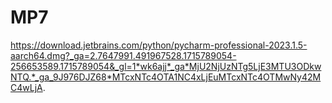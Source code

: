 # MP7
https://download.jetbrains.com/python/pycharm-professional-2023.1.5-aarch64.dmg?_ga=2.7647991.491967528.1715789054-256653589.1715789054&_gl=1*wk6ajj*_ga*MjU2NjUzNTg5LjE3MTU3ODkwNTQ.*_ga_9J976DJZ68*MTcxNTc4OTA1NC4xLjEuMTcxNTc4OTMwNy42MC4wLjA.
